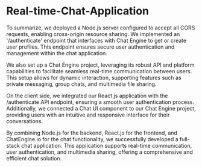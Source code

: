 # Real-time-Chat-Application

To summarize, we deployed a Node.js server configured to accept all CORS requests, enabling cross-origin resource sharing. We implemented an '/authenticate' endpoint that interfaces with Chat Engine to get or create user profiles. This endpoint ensures secure user authentication and management within the chat application.

We also set up a Chat Engine project, leveraging its robust API and platform capabilities to facilitate seamless real-time communication between users. This setup allows for dynamic interaction, supporting features such as private messaging, group chats, and multimedia file sharing.

On the client side, we integrated our React.js application with the /authenticate API endpoint, ensuring a smooth user authentication process. Additionally, we connected a Chat UI component to our Chat Engine project, providing users with an intuitive and responsive interface for their conversations.

By combining Node.js for the backend, React.js for the frontend, and ChatEngine.io for the chat functionality, we successfully developed a full-stack chat application. This application supports real-time communication, user authentication, and multimedia sharing, offering a comprehensive and efficient chat solution.
